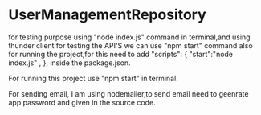 # UserManagementRepository

for testing purpose using "node index.js" command in terminal,and using thunder client for testing the API'S
we can use "npm start" command also for running the project,for this need to add
"scripts": {
"start":"node index.js" ,
},
inside the package.json.

For running this project use "npm start" in terminal.

For sending email,
I am using nodemailer,to send email need to geenrate app password and given in the source code.
